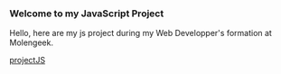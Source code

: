 ### Welcome to my JavaScript Project

Hello, here are my js project during my Web Developper's formation at Molengeek. 






[projectJS](https://github.com/Yemenosaurus/cs22_projectjs_Adnan_Marcyl/projectJS.jpg "Project JS")

